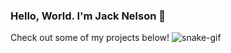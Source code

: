 ### Hello, World. I'm Jack Nelson 👋

Check out some of my projects below!
![snake-gif](https://github.com/user-attachments/assets/a3634295-1fb1-4d8c-a620-ba3013e86044)
